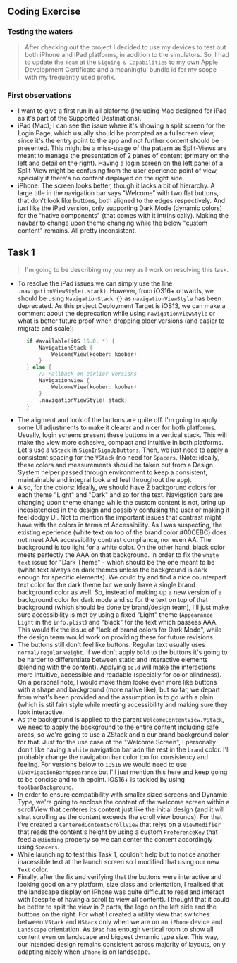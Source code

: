 ## Coding Exercise
### Testing the waters
> After checking out the project I decided to use my devices to test out both iPhone and iPad platforms, in addition to the simulators. So, I had to update the `Team` at the `Signing & Capabilities` to my own Apple Development Certificate and a meaningful bundle id for my scope with my frequently used prefix.

### First observations
* I want to give a first run in all plaforms (including Mac designed for iPad as it's part of the Supported Destinations).
* iPad (Mac); I can see the issue where it's showing a split screen for the Login Page, which usually should be prompted as a fullscreen view, since it's the entry point to the app and not further content should be presented. This might be a miss-usage of the pattern as Split-Views are meant to manage the presentation of 2 panes of content (primary on the left and detail on the right). Having a login screen on the left panel of a Split-View might be confusing from the user eperience point of view, specially if there's no content displayed on the right side.
* iPhone: The screen looks better, though it lacks a bit of hierarchy. A large title in the navigation bar says "Welcome" with two flat buttons, that don't look like buttons, both aligned to the edges respectively. And just like the iPad version, only supporting Dark Mode (dynamic colors) for the "native components" (that comes with it intrinsically). Making the navbar to change upon theme changing while the below "custom content" remains. All pretty inconsistent.

## Task 1
> I'm going to be describing my journey as I work on resolving this task.

* To resolve the iPad issues we can simply use the line `.navigationViewStyle(.stack)`. However, from iOS16+ onwards, we should be using `NavigationStack {}` as `navigationViewStyle` has been deprecated. As this project Deployment Target is iOS13, we can make a comment about the deprecation while using `navigationViewStyle` or what is better future proof when dropping older versions (and easier to migrate and scale):
```swift
      if #available(iOS 16.0, *) {
          NavigationStack {
              WelcomeView(koober: koober)
          }
      } else {
          // Fallback on earlier versions
          NavigationView {
              WelcomeView(koober: koober)
          }
          .navigationViewStyle(.stack)
      }
```
* The aligment and look of the buttons are quite off. I'm going to apply some UI adjustments to make it clearer and nicer for both platforms. Usually, login screens present these buttons in a vertical stack. This will make the view more cohesive, compact and intuitive in both platforms. Let's use a `VStack` in `SignInSignUpButtons`. Then, we just need to apply a consistent spacing for the `VStack` (no need for `Spacers`. (Note: ideally, these colors and measurements should be taken out from a Design System helper passed through environment to keep a consistent, maintainable and integral look and feel throughout the app).
* Also, for the colors: Ideally, we should have 2 backgorund colors for each theme "Light" and "Dark" and so for the text. Navigation bars are changing upon theme change while the custom content is not, bring up incosistencies in the design and possibly confusing the user or making it feel dodgy UI. Not to mention the important issues that contrast might have with the colors in terms of Accessibility. As I was suspecting, the existing eperience (white text on top of the brand color #00CEBC) does not meet AAA accessibility contrast compliance, nor even AA. The background is too light for a white color. On the other hand, black color meets perfectly the AAA on that background. In order to fix the `white text` issue for "Dark Theme" - which should be the one meant to be (white text always on dark themes unless the background is dark enough for specific elements). We could try and find a nice counterpart text color for the dark theme but we only have a single brand background color as well. So, instead of making up a new version of a background color for dark mode and so for the text on top of that background (which should be done by brand/design team), I'll just make sure accessibility is met by using a fixed "Light" theme (`Appearance Light` in the `info.plist`) and "black" for the text which passess AAA. This would fix the issue of "lack of brand colors for Dark Mode", while the design team would work on providing these for future revisions.
* The buttons still don't feel like buttons. Regular text usually uses `normal/regular` `weight`. If we don't apply `bold` to the buttons it's going to be harder to differentiate between static and interactive elements (blending with the content). Applying `bold` will make the interactions more intuitive, accessible and readable (specially for color blindness). On a personal note, I would make them looke even more like buttons with a shape and background (more native like), but so far, we depart from what's been provided and the assumption is to go with a plain (which is stil fair) style while meeting accessibility and making sure they look interactive.
* As the background is applied to the parent `WelcomeContentView.VStack`, we need to apply the background to the entire content including safe areas, so we're going to use a ZStack and a our brand background color for that. Just for the use case of the "Welcome Screen", I personally don't like having a `white` navigation bar adn the rest in the `brand` color. I'll probably change the navigation bar color too for consistency and feeling. For versions below to `iOS16` we would need to use `UINavigationBarAppearance` but I'll just mention this here and keep going to be concise and to th epoint. iOS16+ is tackled by using `toolbarBackground`.
* In order to ensure compatibility with smaller sized screens and Dynamic Type, we're going to enclose the content of the welcome screen within a scrollView that centeres its content just like the initial design (and it will strat scrolling as the content exceeds the scroll view bounds). For that I've created a `CenteredContentScrollView` that relys on a `ViewModifier` that reads the content's height by using a custom `PreferenceKey` that feed a `@Binding` property so we can center the content accordingly using `Spacers`.
* While launching to test this Task 1, couldn't help but to notice another inacessible text at the launch screen so I modified that using our new `Text` color.
* Finally, after the fix and verifying that the buttons were interactive and looking good on any platform, size class and orientation, I realised that the landscape display on iPhone was quite difficult to read and interact with (despite of having a scroll to view all content). I thought that it could be better to split the view in 2 parts, the logo on the left side and the buttons on the right. For what I created a utility view that switches between `VStack` and `HStack` only when we are on an `iPhone` device and `Landscape` orientation. As `iPad` has enough vertical room to show all content even on landscape and biggest dynamic type size. This way, our intended design remains consistent across majority of layouts, only adapting nicely when `iPhone` is on landscape.
